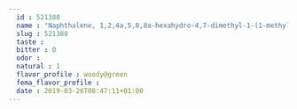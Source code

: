```yaml
---
  id : 521380
  name : "Naphthalene, 1,2,4a,5,8,8a-hexahydro-4,7-dimethyl-1-(1-methylethyl)-"
  slug : 521380
  taste : 
  bitter : 0
  odor : 
  natural : 1
  flavor_profile : woody@green
  fema_flavor_profile : 
  date : 2019-03-26T08:47:11+01:00
---
```



